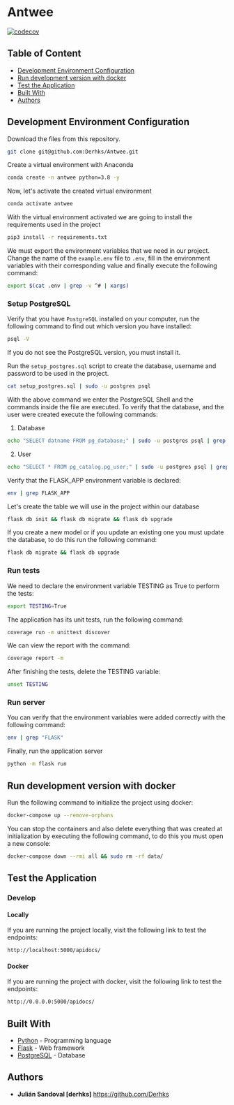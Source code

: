 # Antwee
[![codecov](https://codecov.io/gh/Derhks/Antwee/branch/master/graph/badge.svg?token=meBTrDeM4Z)](https://codecov.io/gh/Derhks/Antwee)

## Table of Content

* [Development Environment Configuration](#development-environment-configuration)
* [Run development version with docker](#run-development-version-with-docker)
* [Test the Application](#test-the-application)
* [Built With](#built-with)
* [Authors](#authors)


## Development Environment Configuration

Download the files from this repository.

```bash
git clone git@github.com:Derhks/Antwee.git
```

Create a virtual environment with Anaconda

```bash
conda create -n antwee python=3.8 -y
```

Now, let's activate the created virtual environment

```bash
conda activate antwee
```

With the virtual environment activated we are going to install 
the requirements used in the project

```bash
pip3 install -r requirements.txt
```

We must export the environment variables that we need in our project. 
Change the name of the `example.env` file to `.env`, fill in the 
environment variables with their corresponding value and finally execute 
the following command:

```bash
export $(cat .env | grep -v ^# | xargs)
```

### Setup PostgreSQL

Verify that you have `PostgreSQL` installed on your computer, run the 
following command to find out which version you have installed:

```bash
psql -V
```

If you do not see the PostgreSQL version, you must install it.

Run the `setup_postgres.sql` script to create the database, username 
and password to be used in the project. 

```bash
cat setup_postgres.sql | sudo -u postgres psql
```

With the above command we enter the PostgreSQL Shell and the commands inside 
the file are executed. To verify that the database, and the user were created 
execute the following commands:

1. Database
```bash
echo "SELECT datname FROM pg_database;" | sudo -u postgres psql | grep antwee_db
```

2. User
```bash
echo "SELECT * FROM pg_catalog.pg_user;" | sudo -u postgres psql | grep derhks
```

Verify that the FLASK_APP environment variable is declared:

```bash
env | grep FLASK_APP
```

Let's create the table we will use in the project within our database

```bash
flask db init && flask db migrate && flask db upgrade
```

If you create a new model or if you update an existing one you 
must update the database, to do this run the following command:

```bash
flask db migrate && flask db upgrade
```


### Run tests
We need to declare the environment variable TESTING as True 
to perform the tests:

```bash
export TESTING=True
```

The application has its unit tests, run the following command:

```bash
coverage run -m unittest discover
```

We can view the report with the command:
  
```bash
coverage report -m
```

After finishing the tests, delete the TESTING variable:

```bash
unset TESTING
```


### Run server

You can verify that the environment variables were added 
correctly with the following command:

```bash
env | grep "FLASK"
```

Finally, run the application server

```bash
python -m flask run
```


## Run development version with docker

Run the following command to initialize the project using docker:

```bash
docker-compose up --remove-orphans
```

You can stop the containers and also delete everything that was 
created at initialization by executing the following command, to 
do this you must open a new console:

```bash
docker-compose down --rmi all && sudo rm -rf data/
```

## Test the Application

### Develop

#### Locally

If you are running the project locally, visit the following link to test the endpoints:

```bash
http://localhost:5000/apidocs/
```

#### Docker

If you are running the project with docker, visit the following link to test the endpoints:

```bash
http://0.0.0.0:5000/apidocs/
```

## Built With

- [Python](https://www.python.org/) - Programming language
- [Flask](https://flask.palletsprojects.com/en/1.1.x/) - Web framework
- [PostgreSQL](https://www.postgresql.org) - Database


## Authors
- **Julián Sandoval [derhks]** https://github.com/Derhks
